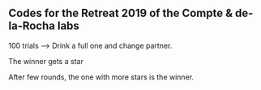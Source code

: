 ## Codes for the Retreat 2019 of the Compte & de-la-Rocha labs




100 trials --> Drink a full one  and change partner. 

The winner gets a star

After few rounds, the one with more stars is the winner.

